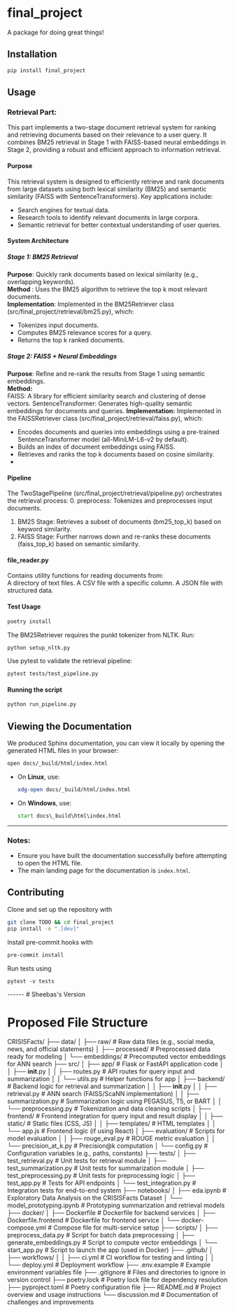 # final_project

A package for doing great things!

## Installation

```bash
pip install final_project
```

## Usage

### Retrieval Part: 

This part implements a two-stage document retrieval system for ranking and retrieving documents based on their relevance to a user query. It combines BM25 retrieval in Stage 1 with FAISS-based neural embeddings in Stage 2, providing a robust and efficient approach to information retrieval.

#### Purpose
This retrieval system is designed to efficiently retrieve and rank documents from large datasets using both lexical similarity (BM25) and semantic similarity (FAISS with SentenceTransformers). Key applications include:

- Search engines for textual data.
- Research tools to identify relevant documents in large corpora.
- Semantic retrieval for better contextual understanding of user queries.

#### System Architecture
##### Stage 1: BM25 Retrieval
<b> Purpose</b>: Quickly rank documents based on lexical similarity (e.g., overlapping keywords).<br>
<b> Method </b>: Uses the BM25 algorithm to retrieve the top k most relevant documents.<br>
<b> Implementation</b>: Implemented in the BM25Retriever class (src/final_project/retrieval/bm25.py), which:<br>
- Tokenizes input documents.<br>
- Computes BM25 relevance scores for a query.<br>
- Returns the top k ranked documents.<br>

##### Stage 2: FAISS + Neural Embeddings
<b>Purpose</b>: Refine and re-rank the results from Stage 1 using semantic embeddings.<br/>
<b> Method:</b> <br/>
FAISS: A library for efficient similarity search and clustering of dense vectors.
SentenceTransformer: Generates high-quality semantic embeddings for documents and queries.
<b>Implementation:</b>
Implemented in the FAISSRetriever class (src/final_project/retrieval/faiss.py), which: <br/>
- Encodes documents and queries into embeddings using a pre-trained SentenceTransformer model (all-MiniLM-L6-v2 by default).
- Builds an index of document embeddings using FAISS.
- Retrieves and ranks the top k documents based on cosine similarity.
- 
#### Pipeline
The TwoStagePipeline (src/final_project/retrieval/pipeline.py) orchestrates the retrieval process:
0. preprocess: Tokenizes and preprocesses input documents.
1. BM25 Stage: Retrieves a subset of documents (bm25_top_k) based on keyword similarity.<br/>
2. FAISS Stage: Further narrows down and re-ranks these documents (faiss_top_k) based on semantic similarity.

#### file_reader.py

Contains utility functions for reading documents from: <br/>
A directory of text files.
A CSV file with a specific column.
A JSON file with structured data.

#### Test Usage
```python
poetry install
```

The BM25Retriever requires the punkt tokenizer from NLTK. Run:

```bash
python setup_nltk.py
```

Use pytest to validate the retrieval pipeline:

```bash
pytest tests/test_pipeline.py
```

#### Running the script
    
```bash
python run_pipeline.py
``` 

## Viewing the Documentation

We produced Sphinx documentation, you can view it locally by opening the generated HTML files in your browser:

   ```bash
   open docs/_build/html/index.html
   ```

   - On **Linux**, use:
     ```bash
     xdg-open docs/_build/html/index.html
     ```

   - On **Windows**, use:
     ```cmd
     start docs\_build\html\index.html
     ```

---

### Notes:
- Ensure you have built the documentation successfully before attempting to open the HTML file.
- The main landing page for the documentation is `index.html`.

## Contributing

Clone and set up the repository with

```bash
git clone TODO && cd final_project
pip install -e ".[dev]"
```

Install pre-commit hooks with

```bash
pre-commit install
```

Run tests using

```
pytest -v tests
```



_------_ # Sheebas's Version


# Proposed File Structure

CRISISFacts/
├── data/
│   ├── raw/                    # Raw data files (e.g., social media, news, and official statements)
│   ├── processed/              # Preprocessed data ready for modeling
│   └── embeddings/             # Precomputed vector embeddings for ANN search
├── src/
│   ├── app/                    # Flask or FastAPI application code
│   │   ├── __init__.py
│   │   ├── routes.py           # API routes for query input and summarization
│   │   └── utils.py            # Helper functions for app
│   ├── backend/                # Backend logic for retrieval and summarization
│   │   ├── __init__.py
│   │   ├── retrieval.py        # ANN search (FAISS/ScaNN implementation)
│   │   ├── summarization.py    # Summarization logic using PEGASUS, T5, or BART
│   │   └── preprocessing.py    # Tokenization and data cleaning scripts
│   ├── frontend/               # Frontend integration for query input and result display
│   │   ├── static/             # Static files (CSS, JS)
│   │   ├── templates/          # HTML templates
│   │   └── app.js              # Frontend logic (if using React)
│   ├── evaluation/             # Scripts for model evaluation
│   │   ├── rouge_eval.py       # ROUGE metric evaluation
│   │   └── precision_at_k.py   # Precision@k computation
│   └── config.py               # Configuration variables (e.g., paths, constants)
├── tests/
│   ├── test_retrieval.py       # Unit tests for retrieval module
│   ├── test_summarization.py   # Unit tests for summarization module
│   ├── test_preprocessing.py   # Unit tests for preprocessing logic
│   ├── test_app.py             # Tests for API endpoints
│   └── test_integration.py     # Integration tests for end-to-end system
├── notebooks/
│   ├── eda.ipynb               # Exploratory Data Analysis on the CRISISFacts Dataset
│   └── model_prototyping.ipynb # Prototyping summarization and retrieval models
├── docker/
│   ├── Dockerfile              # Dockerfile for backend services
│   ├── Dockerfile.frontend     # Dockerfile for frontend service
│   └── docker-compose.yml      # Compose file for multi-service setup
├── scripts/
│   ├── preprocess_data.py      # Script for batch data preprocessing
│   ├── generate_embeddings.py  # Script to compute vector embeddings
│   └── start_app.py            # Script to launch the app (used in Docker)
├── .github/
│   ├── workflows/
│   │   ├── ci.yml              # CI workflow for testing and linting
│   │   └── deploy.yml          # Deployment workflow
├── .env.example                # Example environment variables file
├── .gitignore                  # Files and directories to ignore in version control
├── poetry.lock                 # Poetry lock file for dependency resolution
├── pyproject.toml              # Poetry configuration file
├── README.md                   # Project overview and usage instructions
└── discussion.md               # Documentation of challenges and improvements

